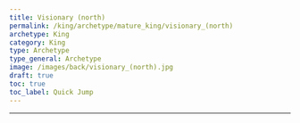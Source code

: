 ```yaml
---
title: Visionary (north)
permalink: /king/archetype/mature_king/visionary_(north)
archetype: King
category: King
type: Archetype
type_general: Archetype
image: /images/back/visionary_(north).jpg
draft: true
toc: true
toc_label: Quick Jump
---
```


---
